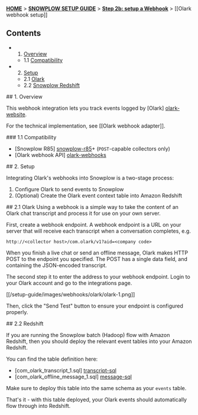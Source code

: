 <a name="top" />

[**HOME**](Home) > [**SNOWPLOW SETUP GUIDE**](Setting-up-Snowplow) > [**Step 2b: setup a Webhook**](Setting-up-a-webhook) > [[Olark webhook setup]]

## Contents

- 1. [Overview](#overview)  
  - 1.1 [Compatibility](#compat)
- 2. [Setup](#setup)
  - 2.1 [Olark](#setup-olark)
  - 2.2 [Snowplow Redshift](#setup-redshift)

<a name="overview" />
## 1. Overview

This webhook integration lets you track events logged by [Olark] [olark-website].

For the technical implementation, see [[Olark webhook adapter]].

<a name="compat" />
### 1.1 Compatibility

* [Snowplow R85] [snowplow-r85]+ (`POST`-capable collectors only)
* [Olark webhook API] [olark-webhooks]

<a name="setup" />
## 2. Setup

Integrating Olark's webhooks into Snowplow is a two-stage process:

1. Configure Olark to send events to Snowplow
2. (Optional) Create the Olark event context table into Amazon Redshift

<a name="setup-olark" />
## 2.1 Olark
Using a webhook is a simple way to take the content of an Olark chat transcript and process it for use on your own server.

First, create a webhook endpoint. A webhook endpoint is a URL on your server that will receive each transcript when a conversation completes, e.g.

```
http://<collector host>/com.olark/v1?aid=<company code>
```

When you finish a live chat or send an offline message, Olark makes HTTP POST to the endpoint you specified. The POST has a single data field, and containing the JSON-encoded transcript.

The second step it to enter the address to your webhook endpoint. Login to your Olark account and go to the integrations page.

[[/setup-guide/images/webhooks/olark/olark-1.png]]

Then, click the "Send Test" button to ensure your endpoint is configured properly.

<a name="setup-redshift" />
## 2.2 Redshift

If you are running the Snowplow batch (Hadoop) flow with Amazon Redshift, then you should deploy the relevant event tables into your Amazon Redshift.

You can find the table definition here:

* [com_olark_transcript_1.sql] [transcript-sql]
* [com_olark_offline_message_1.sql] [message-sql]

Make sure to deploy this table into the same schema as your `events` table.

That's it - with this table deployed, your Olark events should automatically flow through into Redshift.

[olark-website]: https://www.olark.com/
[Olark-webhooks]: https://www.olark.com/help/webhooks
[snowplow-r85]: https://github.com/snowplow/snowplow/releases/tag/r85
[transcript-sql]: https://github.com/snowplow/snowplow/tree/master/4-storage/redshift-storage/sql/com.olark/transcript_1.sql
[message-sql]: https://github.com/snowplow/snowplow/tree/master/4-storage/redshift-storage/sql/com.olark/offline_message_1.sql
